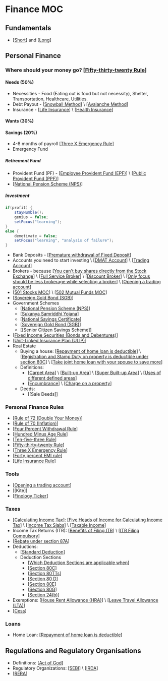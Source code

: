 # Finance MOC

## Fundamentals

- [[Short]] and [[Long]]

## Personal Finance

### Where should your money go? [[Fifty-thirty-twenty Rule]]

#### Needs (50%)

- Necessities - Food (Eating out is food but not necessity), Shelter, Transportation, Healthcare, Utilities.
- Debt Payout - [[Snowball Method]] \ [[Avalanche Method]]
- Insurance - [[Life Insurance]] \ [[Health Insurance]]

#### Wants (30%)

#### Savings (20%)

- 4-8 months of payroll [[Three X Emergency Rule]]
- Emergency Fund

##### Retirement Fund

- Provident Fund (PF) - [[Employee Provident Fund (EPF)]] \ [[Public Provident Fund (PPF)]]
- [[National Pension Scheme (NPS)]]

##### Investment

```java
if(profit) {
    stayHumble();
    genius = false;
    setFocus("learning");
}
else {
    demotivate = false;
    setFocus("learning", "analysis of failure");
}

```

- Bank Deposits - [[Premature withdrawal of Fixed Deposit]]
- Accounts you need to start investing \ [[DMAT Account]] \ [[Trading Account]]
- Brokers - because [[You can't buy shares directly from the Stock Exchange]] \ [[Full Service Broker]] \ [[Discount Broker]] \ [[Only focus should be less brokerage while selecting a broker]] \ [[Opening a trading account]]
- [[501 Stocks MOC]] \ [[502 Mutual Funds MOC]]
- [[Sovereign Gold Bond (SGB)]]
- Government Schemes
  - [[National Pension Scheme (NPS)]]
  - [[Sukanya Samriddhi Yojana]]
  - [[National Savings Certificate]]
  - [[Sovereign Gold Bond (SGB)]]
  - [[Senior Citizen Savings Scheme]]
- [[Fixed Income Securities (Bonds and Debentures)]]
- [[Unit-Linked Insurance Plan (ULIP)]]
- Real Estate
  - Buying a house: [[Repayment of home loan is deductible]] \ [[Registration and Stamp Duty on property is deductible under section 80C]] \ [[Take joint home loan with your spouse to save more]]
  - Definitions:
    - [[Carpet Area]] \ [[Built-up Area]] \ [[Super Built-up Area]] \ [[Uses of different defined areas]]
    - [[Encumbrance]] \ [[Charge on a property]]
  - Deeds:
    - [[Sale Deeds]]

### Personal Finance Rules

- [[Rule of 72 (Double Your Money)]]
- [[Rule of 70 (Inflation)]]
- [[Four Percent Withdrawal Rule]]
- [[Hundred Minus Age Rule]]
- [[Ten-five-three Rule]]
- [[Fifty-thirty-twenty Rule]]
- [[Three X Emergency Rule]]
- [[Forty percent EMI rule]]
- [[Life Insurance Rule]]

### Tools

- [[Opening a trading account]]
- [[Kite]]
- [[Finology Ticker]]

### Taxes

- [[Calculating Income Tax]]:  [[Five Heads of Income for Calculating Income Tax]] \  [[Income Tax Slabs]] \ [[Taxable Income]]
- Income Tax Returns (ITR): [[Benefits of Filing ITR]] \ [[ITR Filing Compulsory]]
- [[Rebate under section 87A]]
- Deductions:
  - [[Standard Deduction]]
  - Deduction Sections
    - [[Which Deduction Sections are applicable when]]
    - [[Section 80C]]
    - [[Section 80TTs]]
    - [[Section 80 D]]
    - [[Section 80E]]
    - [[Section 80G]]
    - [[Section 24(b)]]
- Exemptions: [[House Rent Allowance (HRA)]] \ [[Leave Travel Allowance (LTA)]]
- [[Cess]]

### Loans

- Home Loan: [[Repayment of home loan is deductible]]

## Regulations and Regulatory Organisations

- Definitions: [[Act of God]]
- Regulatory Organizations: [[SEBI]] \ [[IRDA]]
- [[RERA]]

[//begin]: # "Autogenerated link references for markdown compatibility"
[Short]: Short "Short"
[Long]: Long "Long"
[Fifty-thirty-twenty Rule]: <Fifty-thirty-twenty Rule> "50-30-20 Rule"
[Snowball Method]: <Snowball Method> "Snowball Method"
[Avalanche Method]: <Avalanche Method> "Avalanche Method"
[Life Insurance]: <Life Insurance> "Life Insurance"
[Health Insurance]: <Health Insurance> "Health Insurance"
[Three X Emergency Rule]: <Three X Emergency Rule> "3X Emergency Rule"
[Employee Provident Fund (EPF)]: <Employee Provident Fund (EPF)> "Employee Provident Fund (EPF)"
[Public Provident Fund (PPF)]: <Public Provident Fund (PPF)> "Public Provident Fund (PPF)"
[National Pension Scheme (NPS)]: <National Pension Scheme (NPS)> "National Pension Scheme (NPS)"
[Premature withdrawal of Fixed Deposit]: <Premature withdrawal of Fixed Deposit> "Premature withdrawal of Fixed Deposit"
[DMAT Account]: <DMAT Account> "DMAT Account"
[Trading Account]: <Trading Account> "Trading Account"
[You can't buy shares directly from the Stock Exchange]: <You can't buy shares directly from the Stock Exchange> "You can't buy shares directly from the Stock Exchange"
[Full Service Broker]: <Full Service Broker> "Full Service Broker"
[Discount Broker]: <Discount Broker> "Discount Broker"
[Only focus should be less brokerage while selecting a broker]: <Only focus should be less brokerage while selecting a broker> "Only focus should be less brokerage while selecting a broker"
[Opening a trading account]: <Opening a trading account> "Opening a trading account"
[501 Stocks MOC]: <501 Stocks MOC> "501 Stocks MOC"
[502 Mutual Funds MOC]: <502 Mutual Funds MOC> "502 Mutual Funds MOC"
[Sovereign Gold Bond (SGB)]: <Sovereign Gold Bond (SGB)> "Sovereign Gold Bond (SGB)"
[Sukanya Samriddhi Yojana]: <Sukanya Samriddhi Yojana> "Sukanya Samriddhi Yojana"
[National Savings Certificate]: <National Savings Certificate> "National Savings Certificate"
[Fixed Income Securities (Bonds and Debentures)]: <Fixed Income Securities (Bonds and Debentures)> "Fixed Income Securities (Bonds and Debentures)"
[Unit-Linked Insurance Plan (ULIP)]: <Unit-Linked Insurance Plan (ULIP)> "Unit-Linked Insurance Plan (ULIP)"
[Repayment of home loan is deductible]: <Repayment of home loan is deductible> "Repayment of home loan is deductible"
[Registration and Stamp Duty on property is deductible under section 80C]: <Registration and Stamp Duty on property is deductible under section 80C> "Registration and Stamp Duty on property is deductible under section 80C"
[Take joint home loan with your spouse to save more]: <Take joint home loan with your spouse to save more> "Take joint home loan with your spouse to save more"
[Carpet Area]: <Carpet Area> "Carpet Area"
[Built-up Area]: <Built-up Area> "Built-up Area"
[Super Built-up Area]: <Super Built-up Area> "Super Built-up Area"
[Uses of different defined areas]: <Uses of different defined areas> "Uses of different defined areas"
[Encumbrance]: Encumbrance "Encumbrance"
[Charge on a property]: <Charge on a property> "Charge on a property"
[Rule of 72 (Double Your Money)]: <Rule of 72 (Double Your Money)> "Rule of 72 (Double Your Money)"
[Rule of 70 (Inflation)]: <Rule of 70 (Inflation)> "Rule of 70 (Inflation)"
[Four Percent Withdrawal Rule]: <Four Percent Withdrawal Rule> "4% Withdrawal Rule"
[Hundred Minus Age Rule]: <Hundred Minus Age Rule> "100 Minus Age Rule"
[Ten-five-three Rule]: <Ten-five-three Rule> "10, 5, 3 Rule"
[Forty percent EMI rule]: <Forty percent EMI rule> "40℅ EMI Rule"
[Life Insurance Rule]: <Life Insurance Rule> "Life Insurance Rule"
[Finology Ticker]: <Finology Ticker> "Finology Ticker"
[Calculating Income Tax]: <Calculating Income Tax> "Calculating Income Tax"
[Five Heads of Income for Calculating Income Tax]: <Five Heads of Income for Calculating Income Tax> "Five Heads of Income for Calculating Income Tax"
[Income Tax Slabs]: <Income Tax Slabs> "Income Tax Slabs"
[Taxable Income]: <Taxable Income> "Taxable Income"
[Benefits of Filing ITR]: <Benefits of Filing ITR> "Benefits of Filing ITR"
[ITR Filing Compulsory]: <ITR Filing Compulsory> "ITR Filing Compulsory"
[Rebate under section 87A]: <Rebate under section 87A> "Rebate u/s 87A"
[Standard Deduction]: <Standard Deduction> "Standard Deduction"
[Which Deduction Sections are applicable when]: <Which Deduction Sections are applicable when> "Which Deduction Sections are applicable when"
[Section 80C]: <Section 80C> "Secion 80C"
[Section 80TTs]: <Section 80TTs> "Section 80 TTs"
[Section 80 D]: <Section 80 D> "Section 80D"
[Section 80E]: <Section 80E> "Section 80E"
[Section 80G]: <Section 80G> "80G"
[Section 24(b)]: <Section 24(b)> "Section 24(b)"
[House Rent Allowance (HRA)]: <House Rent Allowance (HRA)> "House Rent Allowance (HRA)"
[Leave Travel Allowance (LTA)]: <Leave Travel Allowance (LTA)> "Leave Travel Allowance (LTA)"
[Cess]: Cess "Cess"
[Act of God]: <Act of God> "Act of God"
[SEBI]: SEBI "SEBI"
[IRDA]: IRDA "IRDA"
[RERA]: RERA "RERA"
[//end]: # "Autogenerated link references"